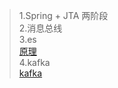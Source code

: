 > 1.Spring + JTA  两阶段<br/>
> 2.消息总线<br/>
> 3.es<br/>
[原理](https://www.cnblogs.com/JimShi/p/11525360.html)<br/>
> 4.kafka<br/>
[kafka](https://blog.csdn.net/qq_28900249/article/details/90346599)<br/>
